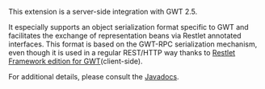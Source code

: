 This extension is a server-side integration with GWT 2.5.

It especially supports an object serialization format specific to GWT
and facilitates the exchange of representation beans via Restlet
annotated interfaces. This format is based on the GWT-RPC serialization
mechanism, even though it is used in a regular REST/HTTP way thanks to
[Restlet Framework edition for
GWT](technical-resources/restlet-framework/guide/2.2/editions/gwt/overview "Restlet edition for Google Web Toolkit")(client-side).

For additional details, please consult the [Javadocs](javadocs://jse/ext/org/restlet/ext/gwt/package-summary.html).
